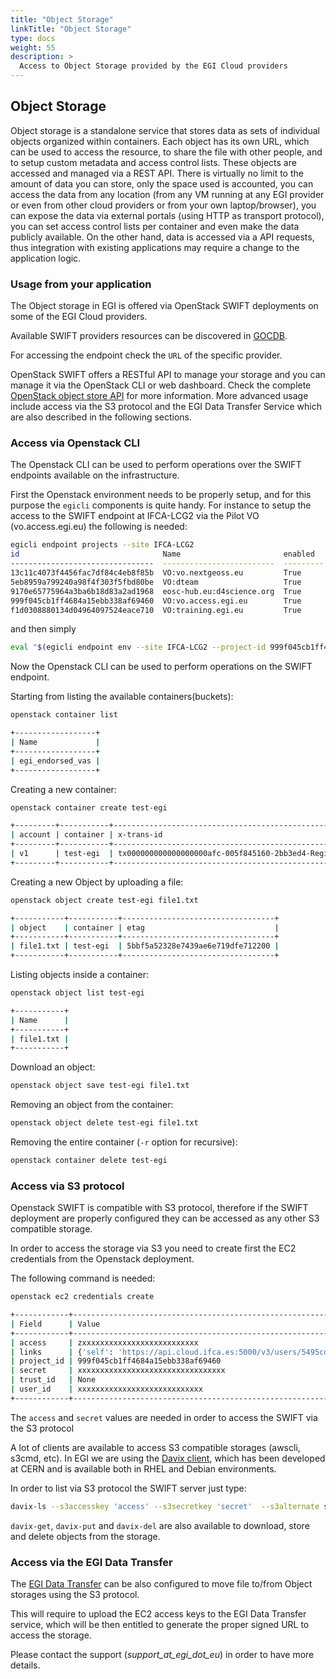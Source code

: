 ```yaml
---
title: "Object Storage"
linkTitle: "Object Storage"
type: docs
weight: 55
description: >
  Access to Object Storage provided by the EGI Cloud providers
---
```


## Object Storage

Object storage is a standalone service that stores data as sets of individual
objects organized within containers. Each object has its own URL, which can be
used to access the resource, to share the file with other people, and to setup
custom metadata and access control lists. These objects are accessed and managed
via a REST API. There is virtually no limit to the amount of data you can store,
only the space used is accounted, you can access the data from any location
(from any VM running at any EGI provider or even from other cloud providers or
from your own laptop/browser), you can expose the data via external portals
(using HTTP as transport protocol), you can set access control lists per
container and even make the data publicly available. On the other hand, data is
accessed via a API requests, thus integration with existing applications may
require a change to the application logic.

### Usage from your application

The Object storage in EGI is offered via OpenStack SWIFT deployments on some of
the EGI Cloud providers.

Available SWIFT providers resources can be discovered in
[GOCDB](https://goc.egi.eu/portal/index.php?Page_Type=Services&serviceType=org.openstack.swift&selectItemserviceType=org.openstack.swift&ngi=&searchTerm=&production=TRUE&monitored=TRUE&certStatus=Certified&scopeMatch=all&servKeyNames=&servKeyValue=).

For accessing the endpoint check the `URL` of the specific provider.

OpenStack SWIFT offers a RESTful API to manage your storage and you can manage
it via the OpenStack CLI or web dashboard. Check the complete
[OpenStack object store API](https://docs.openstack.org/api-ref/object-store/)
for more information. More advanced usage include access via the S3 protocol and
the EGI Data Transfer Service which are also described in the following
sections.

### Access via Openstack CLI

The Openstack CLI can be used to perform operations over the SWIFT endpoints
available on the infrastructure.

First the Openstack environment needs to be properly setup, and for this purpose
the `egicli` components is quite handy. For instance to setup the access to the
SWIFT endpoint at IFCA-LCG2 via the Pilot VO (vo.access.egi.eu) the following is
needed:

```sh
egicli endpoint projects --site IFCA-LCG2
id                                Name                       enabled    site
--------------------------------  -------------------------  ---------  ---------
13c11c4073f4456fac7df84c4eb8f85b  VO:vo.nextgeoss.eu         True       IFCA-LCG2
5eb8959a799240a98f4f303f5fbd80be  VO:dteam                   True       IFCA-LCG2
9170e65775964a3ba6b18d83a2ad1968  eosc-hub.eu:d4science.org  True       IFCA-LCG2
999f045cb1ff4684a15ebb338af69460  VO:vo.access.egi.eu        True       IFCA-LCG2
f1d0308880134d04964097524eace710  VO:training.egi.eu         True       IFCA-LCG2
```

and then simply

```sh
eval "$(egicli endpoint env --site IFCA-LCG2 --project-id 999f045cb1ff4684a15ebb338af69460)"
```

Now the Openstack CLI can be used to perform operations on the SWIFT endpoint.

Starting from listing the available containers(buckets):

```sh
openstack container list

+------------------+
| Name             |
+------------------+
| egi_endorsed_vas |
+------------------+
```

Creating a new container:

```sh
openstack container create test-egi

+---------+-----------+------------------------------------------------------+
| account | container | x-trans-id                                           |
+---------+-----------+------------------------------------------------------+
| v1      | test-egi  | tx000000000000000000afc-005f845160-2bb3ed4-RegionOne |
+---------+-----------+------------------------------------------------------+
```

Creating a new Object by uploading a file:

```sh
openstack object create test-egi file1.txt

+-----------+-----------+----------------------------------+
| object    | container | etag                             |
+-----------+-----------+----------------------------------+
| file1.txt | test-egi  | 5bbf5a52328e7439ae6e719dfe712200 |
+-----------+-----------+----------------------------------+
```

Listing objects inside a container:

```sh
openstack object list test-egi

+-----------+
| Name      |
+-----------+
| file1.txt |
+-----------+
```

Download an object:

```sh
openstack object save test-egi file1.txt
```

Removing an object from the container:

```sh
openstack object delete test-egi file1.txt
```

Removing the entire container (`-r` option for recursive):

```sh
openstack container delete test-egi
```

### Access via S3 protocol

Openstack SWIFT is compatible with S3 protocol, therefore if the SWIFT
deployment are properly configured they can be accessed as any other S3
compatible storage.

In order to access the storage via S3 you need to create first the EC2
credentials from the Openstack deployment.

The following command is needed:

```sh
openstack ec2 credentials create

+------------+------------------------------------------------------------------------------------------------------------------------------------------+
| Field      | Value                                                                                                                                    |
+------------+------------------------------------------------------------------------------------------------------------------------------------------+
| access     | zxxxxxxxxxxxxxxxxxxxxxxxxxx                                                                                                              |
| links      | {'self': 'https://api.cloud.ifca.es:5000/v3/users/5495cd688ad7401b8e87b46bdea92f33/credentials/OS-EC2/xxxxxxxxxxxxxxxxx'}                |
| project_id | 999f045cb1ff4684a15ebb338af69460                                                                                                         |
| secret     | xxxxxxxxxxxxxxxxxxxxxxxxxxxxxxxxx                                                                                                        |
| trust_id   | None                                                                                                                                     |
| user_id    | xxxxxxxxxxxxxxxxxxxxxxxxxxxx                                                                                                             |
+------------+------------------------------------------------------------------------------------------------------------------------------------------+

```

The `access` and `secret` values are needed in order to access the SWIFT via the
S3 protocol

A lot of clients are available to access S3 compatible storages (awscli, s3cmd,
etc). In EGI we are using the [Davix client](https://davix.web.cern.ch), which
has been developed at CERN and is available both in RHEL and Debian
environments.

In order to list via S3 protocol the SWIFT server just type:

```sh
davix-ls --s3accesskey 'access' --s3secretkey 'secret'  --s3alternate s3s://api.cloud.ifca.es:8080/swift/v1/test-egi
```

`davix-get`, `davix-put` and `davix-del` are also available to download, store
and delete objects from the storage.

### Access via the EGI Data Transfer

The [EGI Data Transfer](../../data-transfer) can be also configured to move file
to/from Object storages using the S3 protocol.

This will require to upload the EC2 access keys to the EGI Data Transfer
service, which will be then entitled to generate the proper signed URL to access
the storage.

Please contact the support (_support_at_egi_dot_eu_) in order to have more
details.
